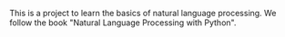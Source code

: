 This is a project to learn the basics of natural language processing.
We follow the book "Natural Language Processing with Python".
